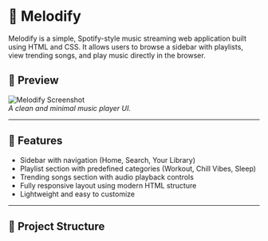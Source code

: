 # 🎵 Melodify

Melodify is a simple, Spotify-style music streaming web application built using HTML and CSS. It allows users to browse a sidebar with playlists, view trending songs, and play music directly in the browser.

## 📸 Preview

![Melodify Screenshot](melodify-preview.png)  
*A clean and minimal music player UI.*

---

## 🚀 Features

- Sidebar with navigation (Home, Search, Your Library)
- Playlist section with predefined categories (Workout, Chill Vibes, Sleep)
- Trending songs section with audio playback controls
- Fully responsive layout using modern HTML structure
- Lightweight and easy to customize

---

## 📂 Project Structure

